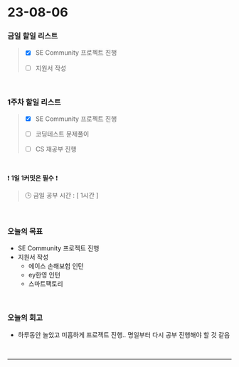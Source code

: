 # 23-08-06
### 금일 할일 리스트
> - [x]  SE Community 프로젝트 진행
>
> - [ ]  지원서 작성


<br/>

### 1주차 할일 리스트  
> - [x]  SE Community 프로젝트 진행
>
> - [ ]  코딩테스트 문제풀이
>
> - [ ]  CS 재공부 진행

<br/>

❗ **1일 1커밋은 필수** ❗
> 🕒 금일 공부 시간 : [ 1시간 ]
  
<br/>

### 오늘의 목표
- SE Community 프로젝트 진행
- 지원서 작성
    - 에이스 손해보험 인턴
    - ey한영 인턴
    - 스마트팩토리

<br>

### 오늘의 회고
- 하루동안 놀았고 미흡하게 프로젝트 진행.. 명일부터 다시 공부 진행해야 할 것 같음

<br/>

------------  
